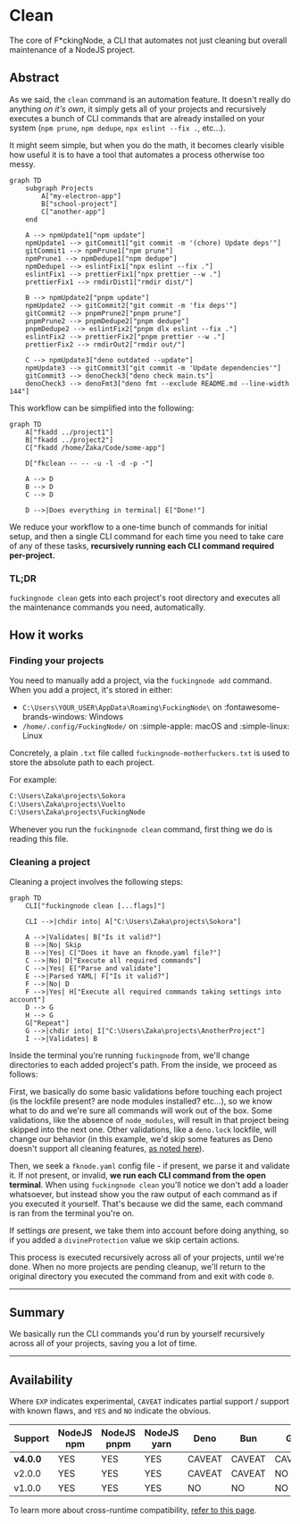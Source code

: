 # Clean

The core of F\*ckingNode, a CLI that automates not just cleaning but overall maintenance of a NodeJS project.

## Abstract

As we said, the `clean` command is an automation feature. It doesn't really do anything _on it's own_, it simply gets all of your projects and recursively executes a bunch of CLI commands that are already installed on your system (`npm prune`, `npm dedupe`, `npx eslint --fix .`, etc...).

It might seem simple, but when you do the math, it becomes clearly visible how useful it is to have a tool that automates a process otherwise too messy.

```mermaid
graph TD
    subgraph Projects
        A["my-electron-app"]
        B["school-project"]
        C["another-app"]
    end

    A --> npmUpdate1["npm update"]
    npmUpdate1 --> gitCommit1["git commit -m '(chore) Update deps'"]
    gitCommit1 --> npmPrune1["npm prune"]
    npmPrune1 --> npmDedupe1["npm dedupe"]
    npmDedupe1 --> eslintFix1["npx eslint --fix ."]
    eslintFix1 --> prettierFix1["npx prettier --w ."]
    prettierFix1 --> rmdirDist1["rmdir dist/"]

    B --> npmUpdate2["pnpm update"]
    npmUpdate2 --> gitCommit2["git commit -m 'fix deps'"]
    gitCommit2 --> pnpmPrune2["pnpm prune"]
    pnpmPrune2 --> pnpmDedupe2["pnpm dedupe"]
    pnpmDedupe2 --> eslintFix2["pnpm dlx eslint --fix ."]
    eslintFix2 --> prettierFix2["pnpm prettier --w ."]
    prettierFix2 --> rmdirOut2["rmdir out/"]

    C --> npmUpdate3["deno outdated --update"]
    npmUpdate3 --> gitCommit3["git commit -m 'Update dependencies'"]
    gitCommit3 --> denoCheck3["deno check main.ts"]
    denoCheck3 --> denoFmt3["deno fmt --exclude README.md --line-width 144"]
```

This workflow can be simplified into the following:

```mermaid
graph TD
    A["fkadd ../project1"]
    B["fkadd ../project2"]
    C["fkadd /home/Zaka/Code/some-app"]

    D["fkclean -- -- -u -l -d -p -"]

    A --> D
    B --> D
    C --> D

    D -->|Does everything in terminal| E["Done!"]
```

We reduce your workflow to a one-time bunch of commands for initial setup, and then a single CLI command for each time you need to take care of any of these tasks, **recursively running each CLI command required per-project.**

### TL;DR

`fuckingnode clean` gets into each project's root directory and executes all the maintenance commands you need, automatically.

## How it works

### Finding your projects

You need to manually add a project, via the `fuckingnode add` command. When you add a project, it's stored in either:

- `C:\Users\YOUR_USER\AppData\Roaming\FuckingNode\` on :fontawesome-brands-windows: Windows
- `/home/.config/FuckingNode/` on :simple-apple: macOS and :simple-linux: Linux

Concretely, a plain `.txt` file called `fuckingnode-motherfuckers.txt` is used to store the absolute path to each project.

For example:

```txt title="fuckingnode-motherfuckers.txt" linenums="1"
C:\Users\Zaka\projects\Sokora
C:\Users\Zaka\projects\Vuelto
C:\Users\Zaka\projects\FuckingNode
```

Whenever you run the `fuckingnode clean` command, first thing we do is reading this file.

### Cleaning a project

Cleaning a project involves the following steps:

```mermaid
graph TD
    CLI["fuckingnode clean [...flags]"]

    CLI -->|chdir into| A["C:\Users\Zaka\projects\Sokora"]

    A -->|Validates| B["Is it valid?"]
    B -->|No| Skip
    B -->|Yes| C["Does it have an fknode.yaml file?"]
    C -->|No| D["Execute all required commands"]
    C -->|Yes| E["Parse and validate"]
    E -->|Parsed YAML| F["Is it valid?"]
    F -->|No| D
    F -->|Yes| H["Execute all required commands taking settings into account"]
    D --> G
    H --> G
    G["Repeat"]
    G -->|chdir into| I["C:\Users\Zaka\projects\AnotherProject"]
    I -->|Validates| B
```

Inside the terminal you're running `fuckingnode` from, we'll change directories to each added project's path. From the inside, we proceed as follows:

First, we basically do some basic validations before touching each project (is the lockfile present? are node modules installed? etc...), so we know what to do and we're sure all commands will work out of the box. Some validations, like the absence of `node_modules`, will result in that project being skipped into the next one. Other validations, like a `deno.lock` lockfile, will change our behavior (in this example, we'd skip some features as Deno doesn't support all cleaning features, [as noted here](./cross-runtime-support.md)).

Then, we seek a `fknode.yaml` config file - if present, we parse it and validate it. If not present, or invalid, **we run each CLI command from the open terminal**. When using `fuckingnode clean` you'll notice we don't add a loader whatsoever, but instead show you the raw output of each command as if you executed it yourself. That's because we did the same, each command is ran from the terminal you're on.

If settings _are_ present, we take them into account before doing anything, so if you added a `divineProtection` value we skip certain actions.

This process is executed recursively across all of your projects, until we're done. When no more projects are pending cleanup, we'll return to the original directory you executed the command from and exit with code `0`.

---

## Summary

We basically run the CLI commands you'd run by yourself recursively across all of your projects, saving you a lot of time.

---

## Availability

Where `EXP` indicates experimental, `CAVEAT` indicates partial support / support with known flaws, and `YES` and `NO` indicate the obvious.

| Support    | NodeJS npm | NodeJS pnpm | NodeJS yarn | Deno   | Bun    | Go     | Cargo  |
| :--------- | ---------- | ----------- | ----------- | ------ | ------ | ------ | ------ |
| **v4.0.0** | YES        | YES         | YES         | CAVEAT | CAVEAT | CAVEAT | CAVEAT |
| v2.0.0     | YES        | YES         | YES         | CAVEAT | CAVEAT | NO     | NO     |
| v1.0.0     | YES        | YES         | YES         | NO     | NO     | NO     | NO     |

To learn more about cross-runtime compatibility, [refer to this page](./cross-runtime.md).
